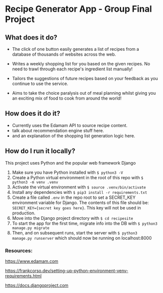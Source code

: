 # Recipe Generator App - Group Final Project


## What does it do?

* The click of one button easily generates a list of recipes from a database of thousands of websites across the web.

* Writes a weekly shopping list for you based on the given recipes. No need to trawl through each recipe's ingredient list manually!

* Tailors the suggestions of future recipes based on your feedback as you continue to use the service.

* Aims to take the choice paralysis out of meal planning whilst giving you an exciting mix of food to cook from around the world!

## How does it do it?

* Currently uses the Edamam API to source recipe content.
* talk about recommendation engine stuff here.
* and an explanation of the shopping list generation logic here.

## How do I run it locally?

This project uses Python and the popular web framework Django 

1. Make sure you have Python installed with `$ python3 -V` 
2. Create a Python virtual environment in the root of this repo with `$ python3 -m venv .venv`
3. Activate the virtual environment with `$ source .venv/bin/activate`
4. Install any dependencies with `$ pip3 install -r requirements.txt`
5. Create a file called `.env` in the repo root to set a SECRET_KEY environment variable for Django. The contents of this file should be: `SECRET_KEY={secret key goes here}`. This key will not be used in production.
6. Move into the Django project directory with `$ cd recipesite`
7. To start the app for the first time, migrate info into the DB with `$ python3 manage.py migrate`
8. Then, and on subsequent runs, start the server with `$ python3 manage.py runserver` which should now be running on localhost:8000

### Resources:
https://www.edamam.com

https://frankcorso.dev/setting-up-python-environment-venv-requirements.html

https://docs.djangoproject.com

